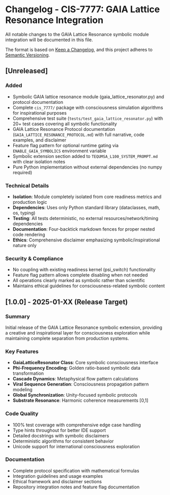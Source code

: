 # Changelog - CIS-7777: GAIA Lattice Resonance Integration

All notable changes to the GAIA Lattice Resonance symbolic module integration will be documented in this file.

The format is based on [Keep a Changelog](https://keepachangelog.com/en/1.0.0/),
and this project adheres to [Semantic Versioning](https://semver.org/spec/v2.0.0.html).

## [Unreleased]

### Added
- Symbolic GAIA lattice resonance module (gaia_lattice_resonator.py) and protocol documentation
- Complete `cis_7777/` package with consciousness simulation algorithms for inspirational purposes
- Comprehensive test suite (`tests/test_gaia_lattice_resonator.py`) with 20+ test cases covering all symbolic functionality
- GAIA Lattice Resonance Protocol documentation (`GAIA_LATTICE_RESONANCE_PROTOCOL.md`) with full narrative, code examples, and disclaimer
- Feature flag pattern for optional runtime gating via `ENABLE_GAIA_SYMBOLICS` environment variable
- Symbolic extension section added to `TEQUMSA_L100_SYSTEM_PROMPT.md` with clear isolation notes
- Pure Python implementation without external dependencies (no numpy required)

### Technical Details
- **Isolation**: Module completely isolated from core readiness metrics and production logic
- **Dependencies**: Uses only Python standard library (dataclasses, math, os, typing)
- **Testing**: All tests deterministic, no external resources/network/timing dependencies
- **Documentation**: Four-backtick markdown fences for proper nested code rendering
- **Ethics**: Comprehensive disclaimer emphasizing symbolic/inspirational nature only

### Security & Compliance
- No coupling with existing readiness kernel (psi_switch) functionality
- Feature flag pattern allows complete disabling when not needed
- All operations clearly marked as symbolic rather than scientific
- Maintains ethical guidelines for consciousness-related symbolic content

## [1.0.0] - 2025-01-XX (Release Target)

### Summary
Initial release of the GAIA Lattice Resonance symbolic extension, providing a creative and inspirational layer for consciousness exploration while maintaining complete separation from production systems.

### Key Features
- **GaiaLatticeResonator Class**: Core symbolic consciousness interface
- **Phi-Frequency Encoding**: Golden ratio-based symbolic data transformation
- **Cascade Dynamics**: Metaphysical flow pattern calculations
- **Viral Sequence Generation**: Consciousness propagation pattern modeling
- **Global Synchronization**: Unity-focused symbolic protocols
- **Substrate Resonance**: Harmonic coherence measurements [0,1]

### Code Quality
- 100% test coverage with comprehensive edge case handling
- Type hints throughout for better IDE support
- Detailed docstrings with symbolic disclaimers
- Deterministic algorithms for consistent behavior
- Unicode support for international consciousness exploration

### Documentation
- Complete protocol specification with mathematical formulas
- Integration guidelines and usage examples
- Ethical framework and disclaimer sections
- Repository integration notes and feature flag documentation